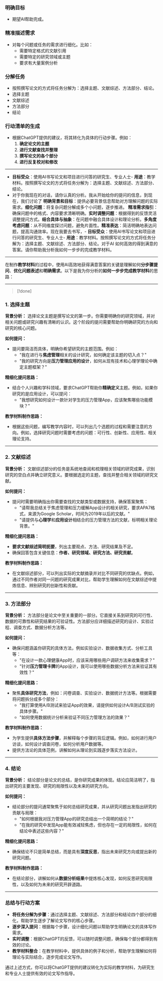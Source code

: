 ### **明确目标**
   - 期望AI帮助完成。

### **精准描述需求**
   - 对每个问题或任务的需求进行细化。比如：
     - 需要特定格式的文献引用
     - 需要特定的研究领域或主题
     - 要求有大量案例分析

### **分解任务**
   - 按照撰写论文的方式将任务分解为：选择主题、文献综述、方法部分、结论。
   - 选择主题
   - 文献综述
   - 方法部分
   - 结论

### **行动清单的生成**
   - 根据ChatGPT提供的建议，将其转化为具体的行动步骤。例如：
     1. **确定论文的主题**
     2. **进行文献查找并整理**
     3. **撰写论文的各个部分**
     4. **进行反复校对和修改**

---


- **目标受众**：使用AI书写论文和项目进行问答的研究生、专业人士- **用途**：教学材料。按照撰写论文的方式将任务分解为：选择主题、文献综述、方法部分、结论。
- 对于你我现在的对话，请你认真的分析。我从开始给你的提问的信息，到现在，我们讨论了 **明确背景和目标**：提供必要背景信息帮助对方理解问题的实际需求。**细化问题**：将复杂问题分解成多个小问题，逐步推进。 **精准需求指引**：确保问题中的格式、内容要求清晰明确。**实时调整问题**：根据得到的反馈灵活调整提问方式。**结合具体与抽象**：在问题中融合具体设计和理论分析。**多角度考虑问题**：从不同维度探讨问题，避免片面性。**精准表达**：简洁明确地表达问题，提高沟通效率。现在我要去书写，- **目标受众**：使用AI书写论文和项目进行问答的研究生、专业人士- **用途**：教学材料。按照撰写论文的方式将任务分解为：选择主题、文献综述、方法部分、结论。对于AI 如何高效的得到满意的答案。请你帮助我分析我如何一步步的完成教学材料。

---

在制作**教学材料**的过程中，使用AI高效地获得满意答案的关键是理解如何**分步骤提问**、**优化问题表述**和**明确需求**。以下是我为你分析的**如何一步步完成教学材料**的思路：

---

>[!done]


### **1. 选择主题**

**背景分析：**
选择论文主题是撰写论文的第一步。你需要明确你的研究领域，并对相关问题或研究兴趣有清晰的认识。这个阶段的提问需要帮助你明确研究的方向和研究的核心问题。

**如何提问：**
- 提问要简洁而具体，明确你希望研究的主题范围。例如：
  - "我在进行与**焦虑管理**相关的设计研究，如何确定该主题的切入点？"
  - "我的研究方向是**压力管理应用的设计**，如何从现有技术和心理学理论中确定主题框架？"
  
**精细化提问思路：**
- 结合个人兴趣和学科领域，要求ChatGPT帮助你**精确定义**主题。例如，如果你研究的是应用设计，可以提问：
  - "我想研究如何设计一款针对学生的压力管理App，应该聚焦哪些功能模块？"
  
**教学材料制作思路：**
- 根据这些问题，编写教学内容时，可以列出几个选题的过程和需要注意的方向。例如，选择研究问题时需要考虑的问题：可行性、创新性、应用性、相关理论支持。

---

### **2. 文献综述**

**背景分析：**
文献综述部分的任务是系统地查阅和梳理相关领域的研究成果，识别研究的空白点并确立研究意义。要根据选定的主题，查找并整合相关领域的研究文献。

**如何提问：**
- 提问时需要明确指出你需要查找的文献类型或数据支持，确保答案聚焦：
  - "请帮我总结关于焦虑管理和压力缓解App设计的相关研究，要求APA7格式，来源为Google Scholar，时间为2019年以后的文献。"
  - "请提供与**心理学**和**应用设计**相结合的压力管理方法的文献，标明相关理论背景。"

**精细化提问思路：**
- **要求文献综述简明扼要**，列出主要观点、方法、研究结果及不足。
- 确保回答包含关键信息：**作者、研究领域、研究方法、研究贡献**。
  
**教学材料制作思路：**
- 在文献综述部分，可以列出实际的文献摘录并对比不同研究的优缺点。例如，通过不同作者对同一问题的研究成果对比，帮助学生理解如何在文献综述中提炼信息、辨别研究的创新性和贡献。

---

### **3. 方法部分**

**背景分析：**
方法部分是论文中至关重要的一部分。它直接关系到研究的可行性、数据的可靠性和研究结果的可验证性。方法部分应详细描述研究的设计、实验过程、调查方式、数据分析方法等。

**如何提问：**
- 确保问题涵盖你研究的具体方法，例如实验设计、数据收集方式、分析工具等：
  - "在设计一款心理健康App时，应该采用哪些用户调研方法来收集需求？"
  - "针对**压力管理卡牌**的App设计，我可以使用哪些数据分析方法来验证其有效性？"
  
**精细化提问思路：**
- 聚焦**具体研究方法**，例如：问卷调查、实验设计、数据统计方法等。根据需要将问题拆分成多个部分：
  - "我打算使用A/B测试来验证App的效果，请提供如何设计A/B测试实验的具体步骤。"
  - "如何使用数据统计分析来验证不同压力管理方法的效果？"

**教学材料制作思路：**
- 为学生提供**具体方法步骤**，并解释每个步骤的背后逻辑。例如，如何进行用户访谈，如何设计调查问卷，如何分析用户数据等。
- 提供方法论的具体范例，讲解如何从理论到实践逐步落实方法设计。

---

### **4. 结论**

**背景分析：**
结论部分是论文的总结，是你研究成果的体现。结论应简洁明了，指出研究的主要发现、研究的局限性以及未来的研究方向。

**如何提问：**
- 结论部分的提问通常聚焦于如何总结研究成果，并从研究问题出发指出研究的贡献与局限：
  - "如何根据我对压力管理App的研究总结出一个简明的结论？"
  - "在我的研究中发现App能有效减轻焦虑，但也存在一定的局限性，如何在结论中表述这些内容？"
  
**精细化提问思路：**
- 确保结论不只是简单总结，而是具有**深度反思**，指出未来研究方向或提出新的研究问题。
  
**教学材料制作思路：**
- 在结论部分，讲解如何从**数据分析结果**中提炼核心发现，如何反思研究局限性，以及如何为未来的研究开辟道路。

---

### **总结与行动方案**

- **将任务分解为步骤**：通过选择主题、文献综述、方法部分和结论四个部分的细化，帮助学生逐步了解论文写作的核心步骤。
- **逐步深入提问**：根据每个步骤，设计细化问题以帮助学生明确论文的具体写作需求。
- **实时调整**：根据ChatGPT的反馈，可以随时调整问题，确保每个部分都得到有效的讨论。
- **教学材料整合**：在教学材料中，提供具体的例子和分析，帮助学生理解如何将理论与实际结合，逐步完成论文写作。

通过上述方式，你可以将ChatGPT提供的建议转化为实际的教学材料，为研究生和专业人士提供有效的论文写作指导。
